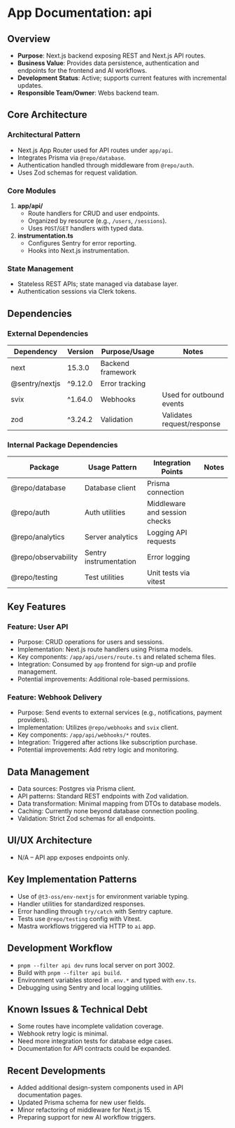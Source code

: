 # App Documentation: api

## Overview
- **Purpose**: Next.js backend exposing REST and Next.js API routes.
- **Business Value**: Provides data persistence, authentication and endpoints for the frontend and AI workflows.
- **Development Status**: Active; supports current features with incremental updates.
- **Responsible Team/Owner**: Webs backend team.

## Core Architecture

### Architectural Pattern
- Next.js App Router used for API routes under `app/api`.
- Integrates Prisma via `@repo/database`.
- Authentication handled through middleware from `@repo/auth`.
- Uses Zod schemas for request validation.

### Core Modules
1. **app/api/**
   - Route handlers for CRUD and user endpoints.
   - Organized by resource (e.g., `/users`, `/sessions`).
   - Uses `POST`/`GET` handlers with typed data.
2. **instrumentation.ts**
   - Configures Sentry for error reporting.
   - Hooks into Next.js instrumentation.

### State Management
- Stateless REST APIs; state managed via database layer.
- Authentication sessions via Clerk tokens.

## Dependencies

### External Dependencies
| Dependency | Version | Purpose/Usage | Notes |
|------------|---------|--------------|-------|
| next | 15.3.0 | Backend framework | |
| @sentry/nextjs | ^9.12.0 | Error tracking | |
| svix | ^1.64.0 | Webhooks | Used for outbound events |
| zod | ^3.24.2 | Validation | Validates request/response |

### Internal Package Dependencies
| Package | Usage Pattern | Integration Points | Notes |
|-----------|---------------|-------------------|-------|
| @repo/database | Database client | Prisma connection | |
| @repo/auth | Auth utilities | Middleware and session checks | |
| @repo/analytics | Server analytics | Logging API requests | |
| @repo/observability | Sentry instrumentation | Error logging | |
| @repo/testing | Test utilities | Unit tests via vitest | |

## Key Features

### Feature: User API
- Purpose: CRUD operations for users and sessions.
- Implementation: Next.js route handlers using Prisma models.
- Key components: `/app/api/users/route.ts` and related schema files.
- Integration: Consumed by `app` frontend for sign-up and profile management.
- Potential improvements: Additional role-based permissions.

### Feature: Webhook Delivery
- Purpose: Send events to external services (e.g., notifications, payment providers).
- Implementation: Utilizes `@repo/webhooks` and `svix` client.
- Key components: `/app/api/webhooks/*` routes.
- Integration: Triggered after actions like subscription purchase.
- Potential improvements: Add retry logic and monitoring.

## Data Management
- Data sources: Postgres via Prisma client.
- API patterns: Standard REST endpoints with Zod validation.
- Data transformation: Minimal mapping from DTOs to database models.
- Caching: Currently none beyond database connection pooling.
- Validation: Strict Zod schemas for all endpoints.

## UI/UX Architecture
- N/A – API app exposes endpoints only.

## Key Implementation Patterns
- Use of `@t3-oss/env-nextjs` for environment variable typing.
- Handler utilities for standardized responses.
- Error handling through `try/catch` with Sentry capture.
- Tests use `@repo/testing` config with Vitest.
- Mastra workflows triggered via HTTP to `ai` app.

## Development Workflow
- `pnpm --filter api dev` runs local server on port 3002.
- Build with `pnpm --filter api build`.
- Environment variables stored in `.env.*` and typed with `env.ts`.
- Debugging using Sentry and local logging utilities.

## Known Issues & Technical Debt
- Some routes have incomplete validation coverage.
- Webhook retry logic is minimal.
- Need more integration tests for database edge cases.
- Documentation for API contracts could be expanded.

## Recent Developments
- Added additional design-system components used in API documentation pages.
- Updated Prisma schema for new user fields.
- Minor refactoring of middleware for Next.js 15.
- Preparing support for new AI workflow triggers.
